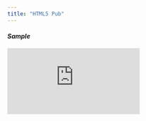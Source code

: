 ```yaml
---
title: "HTML5 Pub"
---
```


#### *Sample*
<div class="resp-container">
    <iframe class="resp-iframe" src='https://online.pubhtml5.com/cwhs/fuhs/' seamless='seamless' scrolling='no' frameborder='0' allowtransparency='true' allowfullscreen='true' ></iframe>
</div>
